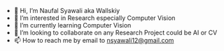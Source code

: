 - 👋 Hi, I’m Naufal Syawali aka Wallskiy
- 👀 I’m interested in Research especially Computer Vision
- 🌱 I’m currently learning Computer Vision
- 💞️ I’m looking to collaborate on any Research Project could be AI or CV
- 📫 How to reach me by email to nsyawali12@gmail.com

<!---
nsyawali12/nsyawali12 is a ✨ special ✨ repository because its `README.md` (this file) appears on your GitHub profile.
You can click the Preview link to take a look at your changes.
--->
